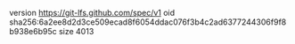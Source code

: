 version https://git-lfs.github.com/spec/v1
oid sha256:6a2ee8d2d3ce509ecad8f6054ddac076f3b4c2ad6377244306f9f8b938e6b95c
size 4013

